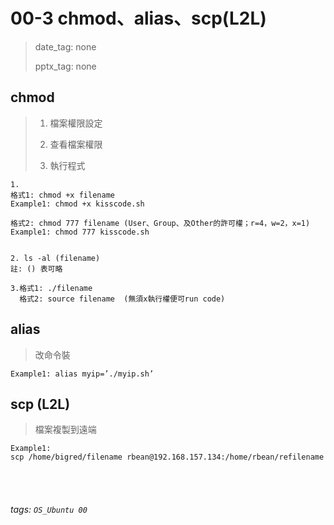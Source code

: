 # 00-3 chmod、alias、scp(L2L)

>date_tag: none
>
>pptx_tag: none



## chmod


>1. 檔案權限設定
>
>2. 查看檔案權限
>
>3. 執行程式
```
1.
格式1: chmod +x filename
Example1: chmod +x kisscode.sh

格式2: chmod 777 filename (User、Group、及Other的許可權；r=4，w=2，x=1)
Example1: chmod 777 kisscode.sh


2. ls -al (filename)
註: () 表可略

3.格式1: ./filename
  格式2: source filename  (無須x執行權便可run code)
```


## alias

>改命令裝

```
Example1: alias myip=’./myip.sh’
```


## scp (L2L)

>檔案複製到遠端

```
Example1: 
scp /home/bigred/filename rbean@192.168.157.134:/home/rbean/refilename
```


<br /><br />
###### tags: `OS_Ubuntu 00`